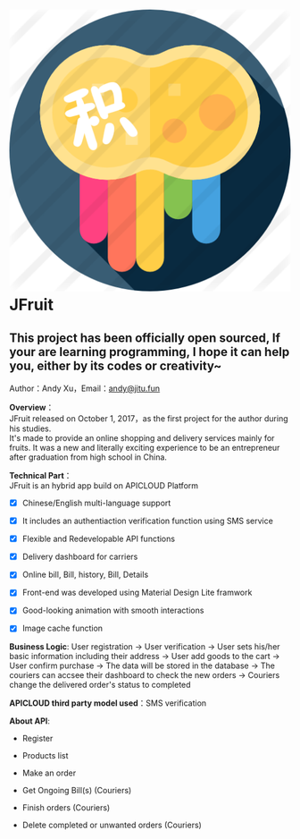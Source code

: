 ![JFruit](https://github.com/Qitu/JFruit/raw/master/JFruit/image/jitu.png "JT logo")  
JFruit
=======
## This project has been officially open sourced, If your are learning programming, I hope it can help you, either by its codes or creativity~ 
  Author：Andy Xu，Email：andy@jitu.fun    
  
  
**Overview**：  
JFruit released on October 1, 2017，as the first project for the author during his studies.   
It's made to provide an online shopping and delivery services mainly for fruits.
It was a new and literally exciting experience to be an entrepreneur after graduation from high school in China.
  
  **Technical Part**：  
  JFruit is an hybrid app build on APICLOUD Platform
- [x] Chinese/English multi-language support
- [x] It includes an authentiaction verification function using SMS service
- [x] Flexible and Redevelopable API functions
- [x] Delivery dashboard for carriers
- [x] Online bill, Bill, history, Bill, Details
- [x] Front-end was developed using Material Design Lite framwork
- [x] Good-looking animation with smooth interactions
- [x] Image cache function
    
    
**Business Logic**:
User registration -> User verification -> User sets his/her basic information including their address -> User add goods to the cart -> User confirm purchase ->
The data will be stored in the database -> The couriers can accsee their dashboard to check the new orders -> Couriers change the delivered order's status to completed
   
**APICLOUD third party model used**：SMS verification
   
**About API**:
* Register
- Products list
* Make an order
- Get Ongoing Bill(s) (Couriers)
* Finish orders (Couriers)
- Delete completed or unwanted orders (Couriers)
   

